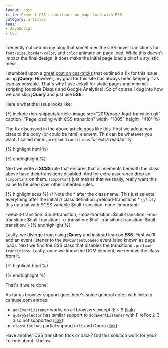 ```yaml
---
layout: post
title: Prevent CSS transitions on page load with ES6
category: articles
tags:
- JavaScript
- CSS
---
```


I recently noticed on my blog that sometimes the CSS hover transitions for `font-size`, `border-color`, and
`color` animate on page load. While this doesn't impact the final design, it does make the
initial page load a bit of a stylistic mess. 

<p itemprop="description">I stumbled upon a <a href="https://css-tricks.com/transitions-only-after-page-load/">great post on css-tricks</a> that outlined a fix for this issue using <strong>jQuery</strong>. However, my goal for this site has always been keeping it as lean as possible. That's why I use Jekyll for static pages and minimal scripting (outside Disqus and Google Analytics). So of course I dug into how we can skip <strong>jQuery</strong> and just use <strong>ES6</strong>.</p>
<!--excerpt-->

Here's what the issue looks like:

{% include rich-snippets/article-image src="2019/page-load-transition.gif" caption="Page loading with CSS transition" width="1005" height="410" %}

The fix discussed in the above article goes like this. First we add a new class to the body (or could be html) element. This can be whatever you want. I called mine `.preload-transitions` for extra readability.

{% highlight html %}
<body class="preload-transitions">
  <!-- more elements -->
</body>

<!-- Alternative for html -->
<html class="preload-transitions">
 <!-- more elements -->
</html>
{% endhighlight %}

Next we write a **SCSS** rule that ensures that all elements beneath the class above have their transitions disabled. And for extra assurance drop an `!important` on them. `!important` just means that we really, really want this value to be used over other inherited rules.

{% highlight scss %}
// Note the * after the class name. This just selects everything after the initial
// class definition
.preload-transitions * {
  // Dry this up a bit with SCSS variable
  $null-transition: none !important;

  -webkit-transition: $null-transition;
  -moz-transition: $null-transition;
  -ms-transition: $null-transition;
  -o-transition: $null-transition;
  transition: $null-transition;
}
{% endhighlight %}

Lastly, we diverge from using **jQuery** and instead lean on **ES6**. First we'll add an
event listener to the `DOMContentLoaded` event (also known as page load). Next we
find the CSS class that disables the transitions `.preload-transitions`. Lastly, once
we know the DOM element, we remove the class from it. 

{% highlight html %}
<script type="text/javascript">
  document.addEventListener("DOMContentLoaded",function(){
    let node = document.querySelector('.preload-transitions');
    node.classList.remove('preload-transitions');
  });
</script>
{% endhighlight %}

That's it we're done! 

As far as browser support goes here's some general notes with links to 
caniuse.com entries:

* `addEventListener` works on all browsers except IE < 9 ([link](https://caniuse.com/#search=addEventListener))
* `querySelector` has similar support to `addEventListener` with FireFox 2-3 also not supported ([link](https://caniuse.com/#search=querySelector))
* `classList` has partial support in IE and Opera ([link](https://caniuse.com/#search=classList))

Have another CSS transition trick or hack? Did this solution work for you? Tell me about it below.
